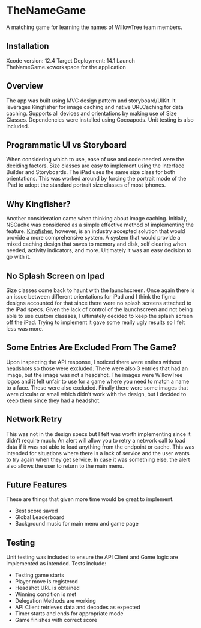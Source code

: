 # TheNameGame

A matching game for learning the names of WillowTree team members.

## Installation 
Xcode version: 12.4
Target Deployment: 14.1
Launch TheNameGame.xcworkspace for the application


## Overview
The app was built using MVC design pattern and storyboard/UIKit. It leverages Kingfisher for image caching and native URLCaching for data caching. Supports all devices and orientations by making use of Size Classes. Dependencies were installed using Cocoapods. Unit testing is also included.

## Programmatic UI vs Storyboard
When considering which to use, ease of use and code needed were the deciding factors. Size classes are easy to implement using the Interface Builder and Storyboards. The iPad uses the same size class for both orientations. This was worked around by forcing the portrait mode of the iPad to adopt the standard portrait size classes of most iphones.

## Why Kingfisher?
Another consideration came when thinking about image caching. Initially, NSCache was considered as a simple effective method of implementing the feature. [Kingfisher](https://github.com/onevcat/Kingfisher/wiki), however, is an industry accepted solution that would provide a more comprehensive system. A system that would provide a mixed caching design that saves to memory and disk, self clearing when needed, activity indicators, and more. Ultimately it was an easy decision to go with it.

## No Splash Screen on Ipad
Size classes come back to haunt with the launchscreen. Once again there is an issue between different orientations for iPad and I think the figma designs accounted for that since there were no splash screens attached to the iPad specs. Given the lack of control of the launchscreen and not being able to use custom classses, I ultimately decided to keep the splash screen off the iPad. Trying to implement it gave some really ugly results so I felt less was more.

## Some Entries Are Excluded From The Game?
Upon inspecting the API response, I noticed there were entires without headshots so those were excluded. There were also 3 entries that had an image, but the image was not a headshot. The images were WillowTree logos and it felt unfair to use for a game where you need to match a name to a face. These were also excluded. Finally there were some images that were circular or small which didn't work with the design, but I decided to keep them since they had a headshot. 

## Network Retry
This was not in the design specs but I felt was worth implementing since it didn't require much. An alert will allow you to retry a network call to load data if it was not able to load anything from the endpoint or cache. This was intended for situations where there is a lack of service and the user wants to try again when they get service. In case it was something else, the alert also allows the user to return to the main menu.

## Future Features
These are things that given more time would be great to implement.
- Best score saved
- Global Leaderboard
- Background music for main menu and game page

## Testing
Unit testing was included to ensure the API Client and Game logic are implemented as intended. Tests include:
- Testing game starts
- Player move is registered
- Headshot URL is obtained
- Winning condition is met
- Delegation Methods are working
- API Client retrieves data and decodes as expected
- Timer starts and ends for appropriate mode
- Game finishes with correct score
